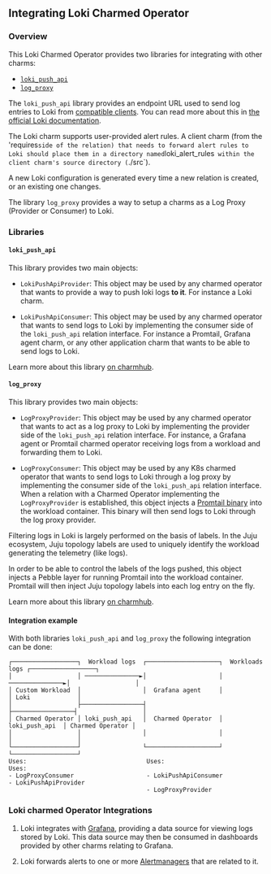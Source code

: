## Integrating Loki Charmed Operator

### Overview

This Loki Charmed Operator provides two libraries for integrating with other charms:

- [`loki_push_api`](https://charmhub.io/loki-k8s/libraries/loki_push_api)
- [`log_proxy`](https://charmhub.io/loki-k8s/libraries/log_proxy)


The `loki_push_api` library provides an endpoint URL used to send log entries to Loki from [compatible clients](https://grafana.com/docs/loki/latest/clients/). You can read more about this in [the official Loki documentation](https://grafana.com/docs/loki/latest/api/#post-lokiapiv1push).

The Loki charm supports user-provided alert rules. A client charm (from the 'requires` side of the relation)
that needs to forward alert rules to Loki should place them in a directory named `loki_alert_rules`
within the client charm's source directory (`./src`).

A new Loki configuration is generated every time a new relation is created, or an existing one changes.

The library `log_proxy` provides a way to setup a charms as a Log Proxy (Provider or Consumer) to Loki.

### Libraries

#### `loki_push_api`

This library provides two main objects:

- `LokiPushApiProvider`: This object may be used by any charmed operator that wants to
provide a way to push loki logs **to it**. For instance a Loki charm.

- `LokiPushApiConsumer`: This object may be used by any charmed operator that wants to
send logs to Loki by implementing the consumer side of the `loki_push_api` relation interface.
For instance a Promtail, Grafana agent charm, or any other application charm that wants to be able to send logs to Loki.

Learn more about this library [on charmhub](https://charmhub.io/loki-k8s/libraries/loki_push_api).


#### `log_proxy`

This library provides two main objects:

- `LogProxyProvider`: This object may be used by any charmed operator that wants to act
as a log proxy to Loki by implementing the provider side of the `loki_push_api` relation interface.
For instance, a Grafana agent or Promtail charmed operator receiving logs from a workload
and forwarding them to Loki.

- `LogProxyConsumer`: This object may be used by any K8s charmed operator that wants to
send logs to Loki through a log proxy by implementing the consumer side of the `loki_push_api`
relation interface.
When a relation with a Charmed Operator implementing the `LogProxyProvider` is established,
this object injects a [Promtail binary](https://grafana.com/docs/loki/latest/clients/promtail/) into the workload container. This binary will then send logs to Loki through the log proxy provider.



Filtering logs in Loki is largely performed on the basis of labels.
In the Juju ecosystem, Juju topology labels are used to uniquely identify the workload generating the telemetry (like logs).

In order to be able to control the labels of the logs pushed, this object injects a Pebble layer
for running Promtail into the workload container. Promtail will then inject Juju topology labels into each
log entry on the fly.


Learn more about this library [on charmhub](https://charmhub.io/loki-k8s/libraries/log_proxy).


#### Integration example


With both libraries `loki_push_api` and `log_proxy` the following integration can be done:


```
┌──────────────────┐  Workload logs  ┌────────────────────┐  Workloads logs ┌──────────────────┐
│                  │ ───────────────►│                    │ ───────────────►│                  │
│ Custom Workload  │                 │  Grafana agent     │                 │ Loki             │
│                  ├─────────────────┤                    ├─────────────────┤                  │
│ Charmed Operator │ loki_push_api   │  Charmed Operator  │  loki_push_api  │ Charmed Operator │
│                  │                 │                    │                 │                  │
└──────────────────┘                 └────────────────────┘                 └──────────────────┘
Uses:                                 Uses:                                  Uses:
- LogProxyConsumer                    - LokiPushApiConsumer                 - LokiPushApiProvider
                                      - LogProxyProvider
```



### Loki charmed Operator Integrations

1. Loki integrates with
[Grafana](https://charmhub.io/grafana-k8s), providing a data source
for viewing logs stored by Loki. This data source may then be
consumed in dashboards provided by other charms relating to Grafana.

2. Loki forwards alerts to one or more
[Alertmanagers](https://charmhub.io/alertmanager-k8s) that are related
to it.
